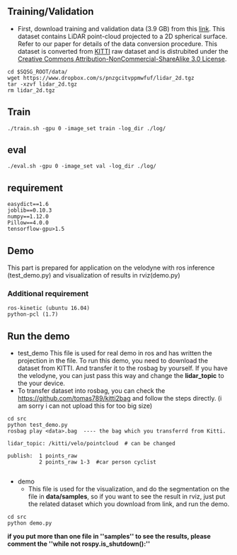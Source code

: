 ## Training/Validation
- First, download training and validation data (3.9 GB) from this [link](https://www.dropbox.com/s/pnzgcitvppmwfuf/lidar_2d.tgz?dl=0). This dataset contains LiDAR point-cloud projected to a 2D spherical surface. Refer to our paper for details of the data conversion procedure. This dataset is converted from [KITTI](http://www.cvlibs.net/datasets/kitti/) raw dataset and is distrubited under the [Creative Commons Attribution-NonCommercial-ShareAlike 3.0 License](https://creativecommons.org/licenses/by-nc-sa/3.0/).
    
```Shell
cd $SQSG_ROOT/data/
wget https://www.dropbox.com/s/pnzgcitvppmwfuf/lidar_2d.tgz
tar -xzvf lidar_2d.tgz
rm lidar_2d.tgz
```


## Train

```./train.sh -gpu 0 -image_set train -log_dir ./log/```

## eval

```./eval.sh -gpu 0 -image_set val -log_dir ./log/```

## requirement
``` 
easydict==1.6
joblib==0.10.3
numpy==1.12.0
Pillow==4.0.0
tensorflow-gpu>1.5
```
## Demo
This part is prepared for application on the velodyne with ros inference (test_demo.py) and visualization of results in rviz(demo.py)
### Additional requirement
```
ros-kinetic (ubuntu 16.04)
python-pcl (1.7)
```



## Run the demo
-   test_demo
    This file is used for real demo in ros and has written the projection in the file. To run this demo, you need to download the dataset from KITTI. And transfer it to the rosbag by yourself. If you have the velodyne, you can just pass this way and change the **lidar_topic** to the your device.
-  To transfer dataset into rosbag, you can check the https://github.com/tomas789/kitti2bag and follow the steps directly. (i am sorry i can not upload this for too big size)

```
cd src
python test_demo.py
rosbag play <data>.bag  ---- the bag which you transferrd from Kitti.
```
```
lidar_topic: /kitti/velo/pointcloud  # can be changed

publish:  1 points_raw
          2 points_raw 1-3  #car person cyclist
          
```
-  demo
    -  This file is used for the visualization, and do the segmentation on the file in **data/samples**, so if you want to see the result in rviz, just put the related dataset which you download from link, and run the demo.

```
cd src
python demo.py
```


**if you put more than one file in ''samples'' to see the results, please comment the ''while not rospy.is_shutdown():''**


